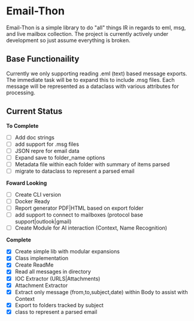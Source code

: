 # Email-Thon

Email-Thon is a simple library to do "all" things IR in regards to eml, msg, and live mailbox collection.
The project is currently actively under development so just assume everything is broken.

## Base Functionaility

Currently we only supporting reading .eml (text) based message exports. The immediate task will be to expand this to include .msg files.
Each message will be represented as a dataclass with various attributes for processing. 

## Current Status

**To Complete**
- [ ] Add doc strings
- [ ] add support for .msg files
- [ ] JSON repre for email data
- [ ] Expand save to folder_name options
- [ ] Metadata file within each folder with summary of items parsed
- [ ] migrate to dataclass to represent a parsed email

**Foward Looking**
- [ ] Create CLI version
- [ ] Docker Ready
- [ ] Report generator PDF|HTML based on export folder
- [ ] add support to connect to mailboxes (protocol base support|outlook|gmail)
- [ ] Create Module for AI interaction (Context, Name Recognition)

**Complete**
- [x] Create simple lib with modular expansions
- [x] Class implementation
- [x] Create ReadMe
- [x] Read all messages in directory
- [x] IOC Extractor (URLS|Attachments)
- [x] Attachment Extractor
- [x] Extract only message (from,to,subject,date) within Body to assist with Context
- [x] Export to folders tracked by subject
- [x] class to represent a parsed email 
